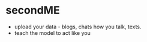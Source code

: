# secondME

- upload your data - blogs, chats how you talk, texts.
- teach the model to act like you

